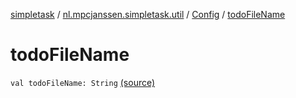 [simpletask](../../index.md) / [nl.mpcjanssen.simpletask.util](../index.md) / [Config](index.md) / [todoFileName](.)

# todoFileName

`val todoFileName: String` [(source)](https://github.com/mpcjanssen/simpletask-android/blob/master/src/main/java/nl/mpcjanssen/simpletask/util/Config.kt#L237)